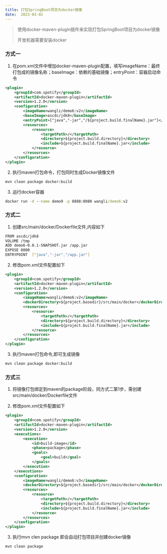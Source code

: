 ```yaml
---
title: 打包SpringBoot项目为docker镜像
date:  2023-03-02
---
```

> 使用docker-maven-plugin插件来实现打包SpringBoot项目为docker镜像
> 
> 开发机器需要安装docker

### 方式一



1. 在pom.xml文件中增加docker-maven-plugin配置，填写imageName：最终打包成的镜像名称；baseImage：依赖的基础镜像；entryPoint：容器启动命令

``` xml
<plugin>
    <groupId>com.spotify</groupId>
    <artifactId>docker-maven-plugin</artifactId>
    <version>1.2.0</version>
    <configuration>
        <imageName>wangli/demo6:v2</imageName>
        <baseImage>ascdc/jdk8</baseImage>
        <entryPoint>["java","-jar","/${project.build.finalName}.jar"]</entryPoint>
        <resources>
            <resource>
                <targetPath>/</targetPath>
                <directory>${project.build.directory}</directory>
                <include>${project.build.finalName}.jar</include>
            </resource>
        </resources>
    </configuration>
</plugin>
```

2. 执行maven打包命令，打包同时生成Docker镜像文件
``` cmd
mvn clean package docker:build
```

3. 运行docker容器

``` cmd
docker run -d --name demo9 -p 8888:8080 wangli/demo6:v2
```

### 方式二



1. 创建src/main/docker/Dockerfile文件,内容如下

``` bash
FROM ascdc/jdk8
VOLUME /tmp
ADD demo6-0.0.1-SNAPSHOT.jar /app.jar
EXPOSE 8000
ENTRYPOINT  ["java","-jar","/app.jar"]
```



2. 修改pom.xml文件配置如下

``` xml
<plugin>
    <groupId>com.spotify</groupId>
    <artifactId>docker-maven-plugin</artifactId>
    <version>1.2.0</version>
    <configuration>
        <imageName>wangli/demo6:v2</imageName>
        <dockerDirectory>${project.basedir}/src/main/docker</dockerDirectory>
        <resources>
            <resource>
                <targetPath>/</targetPath>
                <directory>${project.build.directory}</directory>
                <include>${project.build.finalName}.jar</include>
            </resource>
        </resources>
    </configuration>
</plugin>
```


3. 执行maven打包命令,即可生成镜像
``` cmd
mvn clean package docker:build

```

### 方式三



1. 将镜像打包绑定到maven的package阶段，同方式二第1步，需创建src/main/docker/Dockerfile文件



2. 修改pom.xml文件配置如下

``` xml
<plugin>
    <groupId>com.spotify</groupId>
    <artifactId>docker-maven-plugin</artifactId>
    <version>1.2.0</version>
    <executions>
        <execution>
            <id>build-image</id>
            <phase>package</phase>
            <goals>
                <goal>build</goal>
            </goals>
        </execution>
    </executions>
    <configuration>
        <imageName>wangli/demo6:v3</imageName>
        <dockerDirectory>${project.basedir}/src/main/docker</dockerDirectory>
        <resources>
            <resource>
                <targetPath>/</targetPath>
                <directory>${project.build.directory}</directory>
                <include>${project.build.finalName}.jar</include>
            </resource>
        </resources>
    </configuration>
</plugin>

```



3. 执行mvn clen package 即会自动打包项目并创建docker镜像

``` bash
mvn clean package
```